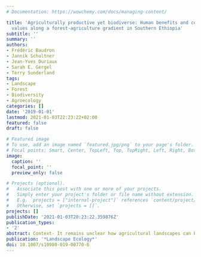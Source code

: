 ```yaml
---
# Documentation: https://wowchemy.com/docs/managing-content/

title: 'Agriculturally productive yet biodiverse: Human benefits and conservation
  values along a forest-agriculture gradient in Southern Ethiopia'
subtitle: ''
summary: ''
authors:
- Frédéric Baudron
- Jannik Schultner
- Jean-Yves Duriaux
- Sarah E. Gergel
- Terry Sunderland
tags:
- Landscape
- Forest
- Biodiversity
- Agroecology
categories: []
date: '2019-01-01'
lastmod: 2021-01-03T22:23:22+02:00
featured: false
draft: false

# Featured image
# To use, add an image named `featured.jpg/png` to your page's folder.
# Focal points: Smart, Center, TopLeft, Top, TopRight, Left, Right, BottomLeft, Bottom, BottomRight.
image:
  caption: ''
  focal_point: ''
  preview_only: false

# Projects (optional).
#   Associate this post with one or more of your projects.
#   Simply enter your project's folder or file name without extension.
#   E.g. `projects = ["internal-project"]` references `content/project/deep-learning/index.md`.
#   Otherwise, set `projects = []`.
projects: []
publishDate: '2021-01-03T20:23:22.359876Z'
publication_types:
- '2'
abstract: Context- It remains unclear how agricultural landscapes can best serve multiple purposes such as simultaneously maintaining agricultural productivity and conserving biodiversity. Objectives - Our objective was to assess how important components of biodiversity changed with different land covers, and to uncover whether particular landscapes could simultaneously deliver high agricultural productivity and biodiversity conservation. Methods - In agriculture-forest mosaics of Southern Ethiopia, we assessed tree and bird biodiversity using detrended correspondence analyses and binomial generalized linear mixed effects models in four zones differing in cropland, grassland, and tree cover as well as agricultural production (crop, livestock feed and fuel). Results - Tree and bird communities differed along gradients of cropland, grassland, and tree cover, implying that different species benefit from different types of land management. Bird species with smaller ranges were most abundant in the agricultural zone with highest tree cover, exceeding that of even the forest zone, and demonstrating the value of complex mosaics for conservation. The agricultural zone with the highest tree cover also had the highest total productivity in terms of crop, feed, and fuel, perhaps supported in part by ecosystem services provided by invertebrate-eating birds and trees. Conclusions - Our results challenge current paradigms of agricultural intensification and biodiversity conservation in human dominated landscapes and point to the possibility of achieving both in multifunctional landscapes. Our work also highlights the importance of considering measures of agricultural productivity beyond mere crop yields when assessing the performance of multifunctional landscapes.
publication: '*Landscape Ecology*'
doi: 10.1007/s10980-019-00770-6
---
```

